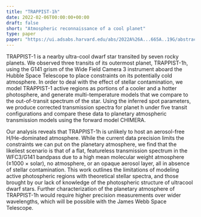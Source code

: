 ```yaml
---
title: "TRAPPIST-1h"
date: 2022-02-06T00:00:00+00:00
draft: false
short: "Atmospheric reconnaissance of a cool planet"
type: paper
paper: "https://ui.adsabs.harvard.edu/abs/2022A%26A...665A..19G/abstract"
---
```


TRAPPIST-1 is a nearby ultra-cool dwarf star transited by seven rocky planets. We observed three transits of its outermost planet, TRAPPIST-1h, using the G141 grism of the Wide Field Camera 3 instrument aboard the Hubble Space Telescope to place constraints on its potentially cold atmosphere. In order to deal with the effect of stellar contamination, we model TRAPPIST-1 active regions as portions of a cooler and a hotter photosphere, and generate multi-temperature models that we compare to the out-of-transit spectrum of the star. Using the inferred spot parameters, we produce corrected transmission spectra for planet h under five transit configurations and compare these data to planetary atmospheric transmission models using the forward model CHIMERA. 

Our analysis reveals that TRAPPIST-1h is unlikely to host an aerosol-free H/He-dominated atmosphere. While the current data precision limits the constraints we can put on the planetary atmosphere, we find that the likeliest scenario is that of a flat, featureless transmission spectrum in the WFC3/G141 bandpass due to a high mean molecular weight atmosphere (≥1000 × solar), no atmosphere, or an opaque aerosol layer, all in absence of stellar contamination. This work outlines the limitations of modeling active photospheric regions with theoretical stellar spectra, and those brought by our lack of knowledge of the photospheric structure of ultracool dwarf stars. Further characterization of the planetary atmosphere of TRAPPIST-1h would require higher precision measurements over wider wavelengths, which will be possible with the James Webb Space Telescope. 